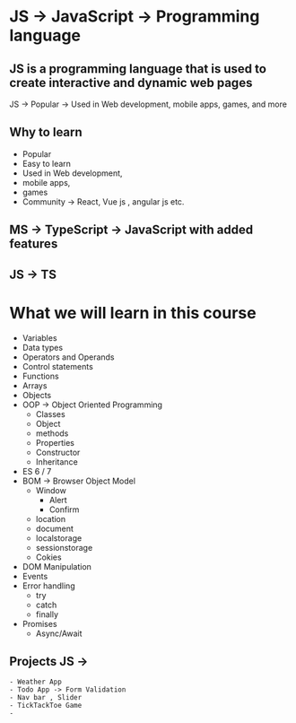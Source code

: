 # JS -> JavaScript  -> Programming language

## JS is a programming language that is used to create interactive and dynamic web pages

 JS -> Popular -> Used in Web development, mobile apps, games, and more

## Why to learn
 - Popular 
 - Easy to learn
 - Used in Web development,
 - mobile apps, 
 - games
 - Community -> React, Vue js , angular js etc.

## MS -> TypeScript -> JavaScript with added features
## JS -> TS

# What we will learn in this course
 - Variables
 - Data types
 - Operators and Operands
 - Control statements
 - Functions
 - Arrays
 - Objects
 - OOP -> Object Oriented Programming 
    - Classes
    - Object
    - methods
    - Properties
    - Constructor
    - Inheritance
 - ES 6 / 7
 - BOM -> Browser Object Model 
    - Window
       - Alert
       - Confirm
    - location
    - document
    - localstorage
    - sessionstorage
    - Cokies
 - DOM Manipulation
 - Events
 - Error handling
    - try
    - catch
    - finally
 - Promises
    - Async/Await


## Projects JS -> 
    - Weather App
    - Todo App -> Form Validation
    - Nav bar , Slider
    - TickTackToe Game
    - 
